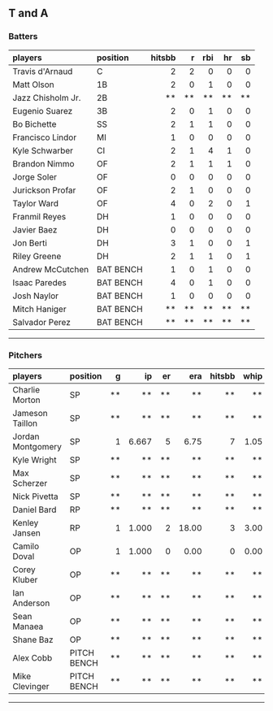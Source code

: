 ## T and A

### Batters

 
|players           |position  | hitsbb|  r| rbi| hr| sb| 
|:-----------------|:---------|------:|--:|---:|--:|--:| 
|Travis d'Arnaud   |C         |      2|  2|   0|  0|  0| 
|Matt Olson        |1B        |      2|  0|   1|  0|  0| 
|Jazz Chisholm Jr. |2B        |     **| **|  **| **| **| 
|Eugenio Suarez    |3B        |      2|  0|   1|  0|  0| 
|Bo Bichette       |SS        |      2|  1|   1|  0|  0| 
|Francisco Lindor  |MI        |      1|  0|   0|  0|  0| 
|Kyle Schwarber    |CI        |      2|  1|   4|  1|  0| 
|Brandon Nimmo     |OF        |      2|  1|   1|  1|  0| 
|Jorge Soler       |OF        |      0|  0|   0|  0|  0| 
|Jurickson Profar  |OF        |      2|  1|   0|  0|  0| 
|Taylor Ward       |OF        |      4|  0|   2|  0|  1| 
|Franmil Reyes     |DH        |      1|  0|   0|  0|  0| 
|Javier Baez       |DH        |      0|  0|   0|  0|  0| 
|Jon Berti         |DH        |      3|  1|   0|  0|  1| 
|Riley Greene      |DH        |      2|  1|   1|  0|  1| 
|Andrew McCutchen  |BAT BENCH |      1|  0|   1|  0|  0| 
|Isaac Paredes     |BAT BENCH |      4|  0|   1|  0|  0| 
|Josh Naylor       |BAT BENCH |      1|  0|   0|  0|  0| 
|Mitch Haniger     |BAT BENCH |     **| **|  **| **| **| 
|Salvador Perez    |BAT BENCH |     **| **|  **| **| **| 


* * *

### Pitchers

 
|players           |position    |  g|    ip| er|   era| hitsbb| whip| so|  w| sv| 
|:-----------------|:-----------|--:|-----:|--:|-----:|------:|----:|--:|--:|--:| 
|Charlie Morton    |SP          | **|    **| **|    **|     **|   **| **| **| **| 
|Jameson Taillon   |SP          | **|    **| **|    **|     **|   **| **| **| **| 
|Jordan Montgomery |SP          |  1| 6.667|  5|  6.75|      7| 1.05|  6|  0|  0| 
|Kyle Wright       |SP          | **|    **| **|    **|     **|   **| **| **| **| 
|Max Scherzer      |SP          | **|    **| **|    **|     **|   **| **| **| **| 
|Nick Pivetta      |SP          | **|    **| **|    **|     **|   **| **| **| **| 
|Daniel Bard       |RP          | **|    **| **|    **|     **|   **| **| **| **| 
|Kenley Jansen     |RP          |  1| 1.000|  2| 18.00|      3| 3.00|  2|  0|  0| 
|Camilo Doval      |OP          |  1| 1.000|  0|  0.00|      0| 0.00|  1|  0|  0| 
|Corey Kluber      |OP          | **|    **| **|    **|     **|   **| **| **| **| 
|Ian Anderson      |OP          | **|    **| **|    **|     **|   **| **| **| **| 
|Sean Manaea       |OP          | **|    **| **|    **|     **|   **| **| **| **| 
|Shane Baz         |OP          | **|    **| **|    **|     **|   **| **| **| **| 
|Alex Cobb         |PITCH BENCH | **|    **| **|    **|     **|   **| **| **| **| 
|Mike Clevinger    |PITCH BENCH | **|    **| **|    **|     **|   **| **| **| **| 


* * *


